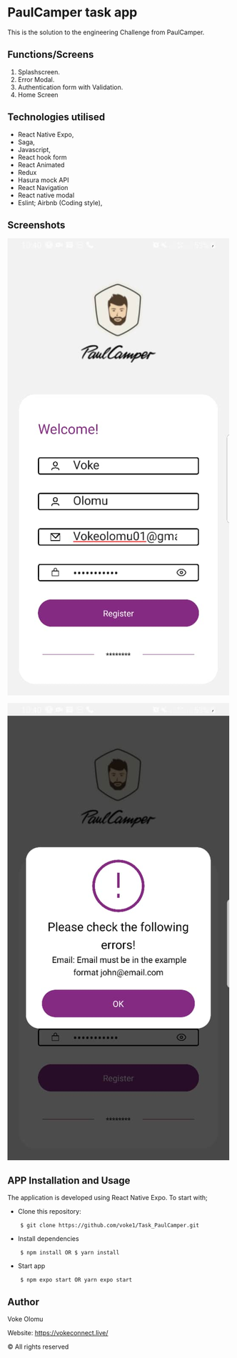 # PaulCamper task app

This is the solution to the engineering Challenge from PaulCamper.

## Functions/Screens

1. Splashscreen.
2. Error Modal.
3. Authentication form with Validation.
4. Home Screen

## Technologies utilised

- React Native Expo,
- Saga,
- Javascript,
- React hook form
- React Animated
- Redux
- Hasura mock API
- React Navigation
- React native modal
- Eslint; Airbnb (Coding style),

## Screenshots

![alt text](https://github.com/voke1/Task_PaulCamper/blob/master/screenshots/authForm.jpeg?raw=true)

![alt text](https://github.com/voke1/Task_PaulCamper/blob/master/screenshots/modal.jpeg?raw=true)

## APP Installation and Usage

The application is developed using React Native Expo. To start with;

- Clone this repository:

```
    $ git clone https://github.com/voke1/Task_PaulCamper.git
```

- Install dependencies

```
    $ npm install OR $ yarn install
```

- Start app

```
    $ npm expo start OR yarn expo start
```

## Author

Voke Olomu

Website: https://vokeconnect.live/

© All rights reserved
